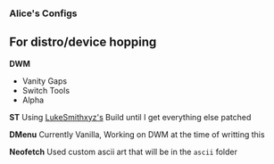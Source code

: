 ### Alice's Configs
## For distro/device hopping

**DWM**
- Vanity Gaps
- Switch Tools
- Alpha

**ST**
Using [LukeSmithxyz's](https://github.com/LukeSmithxzy/st) Build until I get everything else patched

**DMenu**
Currently Vanilla, Working on DWM at the time of writting this

**Neofetch**
Used custom ascii art that will be in the `ascii` folder 

